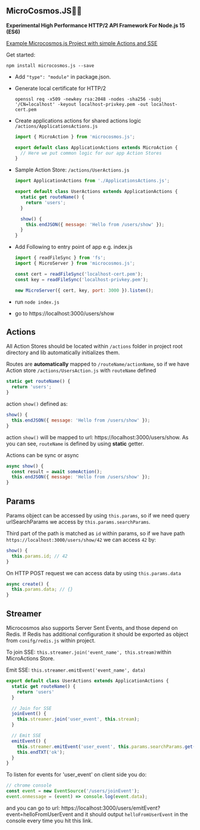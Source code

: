 MicroCosmos.JS🚀🌌
-
<b>Experimental High Performance HTTP/2 API Framework For Node.js 15 (ES6)</b>

[Example Microcosmos.js Project with simple Actions and SSE](https://github.com/microcosmos-org/microcosmos.js-sample)

Get started:
        
    npm install microcosmos.js --save
* Add `"type": "module"` in package.json.

* Generate local certificate for HTTP/2
  ```shell
  openssl req -x509 -newkey rsa:2048 -nodes -sha256 -subj '/CN=localhost' -keyout localhost-privkey.pem -out localhost-cert.pem
  ```
* Create applications actions for shared actions logic `/actions/ApplicationsActions.js`
    ```javascript
    import { MicroAction } from 'microcosmos.js';

    export default class ApplicationActions extends MicroAction {
      // Here we put common logic for our app Action Stores
    }
    ```
* Sample Action Store: `/actions/UserActions.js`
  ```javascript
  import ApplicationActions from './ApplicationsActions.js';
  
  export default class UserActions extends ApplicationActions {
    static get routeName() {
      return 'users';
    }
  
    show() {
      this.endJSON({ message: 'Hello from /users/show' });
    }
  }
  ```
* Add Following to entry point of app e.g. index.js
    ```javascript
    import { readFileSync } from 'fs';
    import { MicroServer } from 'microcosmos.js';
    
    const cert = readFileSync('localhost-cert.pem');
    const key = readFileSync('localhost-privkey.pem');
    
    new MicroServer({ cert, key, port: 3000 }).listen();
    ```
* run `node index.js`
* go to https://localhost:3000/users/show

Actions
-
All Action Stores should be located within `/actions` folder in project root directory
and lib automatically initializes them.

Routes are <b>automatically</b> mapped to `/routeName/actionName`,
so if we have Action store `/actions/UsersAction.js` with `routeName` defined 
```javascript
static get routeName() {
  return 'users';
}
```
action `show()` defined as:
```javascript
show() {
  this.endJSON({ message: 'Hello from /users/show' });
}
```

action `show()` will be mapped to url: https://localhost:3000/users/show.
As you can see, `routeName` is defined by using <b>static</b> getter.

Actions can be sync or async
```javascript
async show() {
  const result = await someAction();
  this.endJSON({ message: 'Hello from /users/show' });
}
```

Params
-
Params object can be accessed by using `this.params`,
so if we need query urlSearchParams we access by `this.params.searchParams`.

Third part of the path is matched as `id` within params, so if we have path 
`https://localhost:3000/users/show/42` we can access `42` by:

```javascript
show() {
  this.params.id; // 42
}
```

On HTTP POST request we can access data by using `this.params.data`
```javascript
async create() {
  this.params.data; // {}
}
```
Streamer
-
Microcosmos also supports Server Sent Events, and those depend on Redis. If Redis 
has additional configuration it should be exported as object from `conifg/redis.js`
within project.

To join SSE: 
```this.streamer.join('event_name', this.stream)```within MicroActions Store.

Emit SSE: `this.streamer.emitEvent('event_name', data)`


```javascript
export default class UserActions extends ApplicationActions {
  static get routeName() {
    return 'users'
  }

  // Join for SSE
  joinEvent() {
    this.streamer.join('user_event', this.stream);
  }

  // Emit SSE
  emitEvent() {
    this.streamer.emitEvent('user_event', this.params.searchParams.get('event'));
    this.endTXT('ok');
  }
}
```
To listen for events for 'user_event' on client side you do:
```javascript
// chrome console
const event = new EventSource('/users/joinEvent');
event.onmessage = (event) => console.log(event.data);
```

and you can go to url: https://localhost:3000/users/emitEvent?event=helloFromUserEvent
and it should output `helloFromUserEvent` in the console every time you hit this link.
